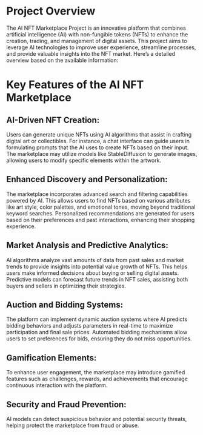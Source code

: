 # Project Overview
The AI NFT Marketplace Project is an innovative platform that combines artificial intelligence (AI) with non-fungible tokens (NFTs) to enhance the creation, trading, and management of digital assets. This project aims to leverage AI technologies to improve user experience, streamline processes, and provide valuable insights into the NFT market. Here’s a detailed overview based on the available information:

# Key Features of the AI NFT Marketplace

## AI-Driven NFT Creation:
Users can generate unique NFTs using AI algorithms that assist in crafting digital art or collectibles. For instance, a chat interface can guide users in formulating prompts that the AI uses to create NFTs based on their input.
The marketplace may utilize models like StableDiffusion to generate images, allowing users to modify specific elements within the artwork.
## Enhanced Discovery and Personalization:
The marketplace incorporates advanced search and filtering capabilities powered by AI. This allows users to find NFTs based on various attributes like art style, color palettes, and emotional tones, moving beyond traditional keyword searches.
Personalized recommendations are generated for users based on their preferences and past interactions, enhancing their shopping experience.
## Market Analysis and Predictive Analytics:
AI algorithms analyze vast amounts of data from past sales and market trends to provide insights into potential value growth of NFTs. This helps users make informed decisions about buying or selling digital assets.
Predictive models can forecast future trends in NFT sales, assisting both buyers and sellers in optimizing their strategies.
## Auction and Bidding Systems:
The platform can implement dynamic auction systems where AI predicts bidding behaviors and adjusts parameters in real-time to maximize participation and final sale prices.
Automated bidding mechanisms allow users to set preferences for bids, ensuring they do not miss opportunities.
## Gamification Elements:
To enhance user engagement, the marketplace may introduce gamified features such as challenges, rewards, and achievements that encourage continuous interaction with the platform.
## Security and Fraud Prevention:
AI models can detect suspicious behavior and potential security threats, helping protect the marketplace from fraud or abuse.